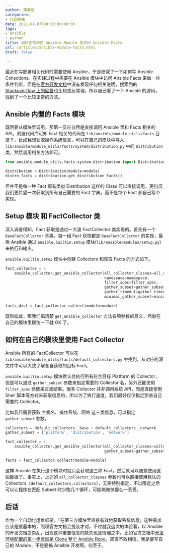 ```yaml
---
author: 摩摩诘
categories:
- 代码卷轴
date: 2021-01-07T00:00:00+08:00
tags:
- ansible
- python
title: 如何正常地在 Ansible Module 里访问 Ansible Facts
url: /articles/ansible-module-facts.html
draft: false

---
```


最近在写部署相关代码时需要使用 Ansible，于是研究了一下如何写 Ansible Collections。在实践过程中需要在 Ansible 模块中访问 Ansible Facts 来做一些条件判断，但是在[官方开发文档](https://docs.ansible.com/ansible/latest/dev_guide/index.html)中没有发现任何相关说明，搜索到的[ Stackoverflow 上的回答](https://stackoverflow.com/questions/45074728/use-ansible-facts-in-module-code)也比较违反常理，所以自己看了一下 Ansible 的源码，找到了一个比较正常的方式。

## Ansible 内置的 Facts 模块

既然要从模块里调用，那第一反应自然是直接调用 Ansible 里和 Facts 相关的 API。浏览代码库可知 Fact 相关的代码在 `lib/ansible/module_utils/facts` 目录下，比如我想获取操作系统信息，可以在自己的模块中导入 `lib/ansible/module_utils/facts/system/distribution.py` 中的 `Distribution` 类，然后调用相关方法即可。

```python
from ansible.module_utils.facts.system.distribution import Distribution

distribution = Distribution(module=module)
distro_facts = distribution.get_distribution_facts()
```

但并不是每一种 Fact 都有类似 Distribution 这样的 Class 可以直接调用，更何况我们更希望一次获取到所有自己需要的 Fact 字典，而不是每个 Fact 都自己写个实现。

## Setup 模块 和 FactCollector 类

深入调查得知，Fact 获取是通过一大波 FactCollector 类实现的。首先有一个 `BaseFactCollector` 基类，每一组 Fact 获取都是 `BaseFactCollector` 的实现，最后 Ansible 通过 `ansible.builtin.setup` 模块(`lib/ansible/modules/setup.py`)来执行和输出。

`ansible.builtin.setup` 模块中创建 Collectors 和获取 Facts 的方式如下。

```python
fact_collector = \
    ansible_collector.get_ansible_collector(all_collector_classes=all_collector_classes,
                                            namespace=namespace,
                                            filter_spec=filter_spec,
                                            gather_subset=gather_subset,
                                            gather_timeout=gather_timeout,
                                            minimal_gather_subset=minimal_gather_subset)

facts_dict = fact_collector.collect(module=module)
```

既然如此，那我们搞清楚 `get_ansible_collector` 方法各项参数的意义，然后在自己的模块里模仿一下就 OK 了。

## 如何在自己的模块里使用 Fact Collector

Ansible 所有的 FactCollector 可以在 `lib/ansible/module_utils/facts/default_collectors.py` 中找到，从对应的源文件中可以大致了解各自获取的目标 Fact。

`ansible.builtin.setup` 模块默认会执行所有符合目标 Platform 的 Collector，但是可以通过 `gather_subset` 参数来指定需要的 Collector 名，另外还能使用 `filter_spec` 参数来过滤结果。很多 Collector 并非调用系统 API，而是直接使用 Shell 脚本等方式来获取信息的，所以为了执行速度，我们最好仅仅指定那些自己需要的 Collector。

比如我只需要获取 主机名、操作系统、网络 这三类信息，可以指定 `gather_subset` 参数。

```python
collectors = default_collectors._base + default_collectors._network
gather_subset = ['platform', 'distribution', 'network']

fact_collector = \
    ansible_collector.get_ansible_collector(all_collector_classes=collectors,
                                            gather_subset=gather_subset)

facts = fact_collector.collect(module=module)
```

这样 Ansible 在执行这个模块时就只会获取这三种 Fact，然后就可以随意使用这些数据了。事实上，上述的 `all_collector_classes` 参数也可以直接使用默认的 Collectors（`default_collectors.collectors`），无需特别指定，不过限定之后可以让程序在匹配 Subset 时少跑几个循环，可能略微快那么一丢丢。

## 后话

作为一个自动化运维框架，「在第三方模块里直接有效地获取系统信息」这种需求应该是很基本的，照理官方文档会提及才对。不过就我这次的体验看，以 Ansible 的开发文档之杂乱，出现这种重要信息的缺失也是情理之中。比如官方文档中[开发环境配置的第一步竟然是 Clone 整个 Ansible Repo](https://docs.ansible.com/ansible/latest/dev_guide/developing_modules_general.html#environment-setup)，简直不敢相信，我是要写自己的 Module，不是要搞 Ansible 开发啊，何至于。
